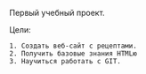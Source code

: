 Первый учебный проект.

Цели:

    1. Создать веб-сайт с рецептами.
    2. Получить базовые знания HTMLю
    3. Научиться работать с GIT.